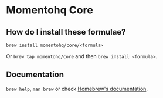 # Momentohq Core

## How do I install these formulae?

`brew install momentohq/core/<formula>`

Or `brew tap momentohq/core` and then `brew install <formula>`.

## Documentation

`brew help`, `man brew` or check [Homebrew's documentation](https://docs.brew.sh).
